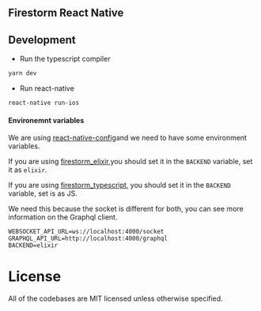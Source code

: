 ## Firestorm React Native


## Development

- Run the typescript compiler

```sh
yarn dev
```

- Run react-native

```
react-native run-ios
```

#### Environemnt variables

We are using [react-native-config](https://github.com/luggit/react-native-config)and we need to have some environment variables.

If you are using [firestorm_elixir](https://github.com/dailydrip/firestorm_elixir),you should set it in the `BACKEND` variable, set it as `elixir`.

If you are using [firestorm_typescript](https://github.com/dailydrip/firestorm_typescript), you should set it in the `BACKEND` variable, set is as JS.

We need this because the socket is different for both, you can see more information on the Graphql client.

```
WEBSOCKET_API_URL=ws://localhost:4000/socket
GRAPHQL_API_URL=http://localhost:4000/graphql
BACKEND=elixir
```

# License

All of the codebases are MIT licensed unless otherwise specified.

